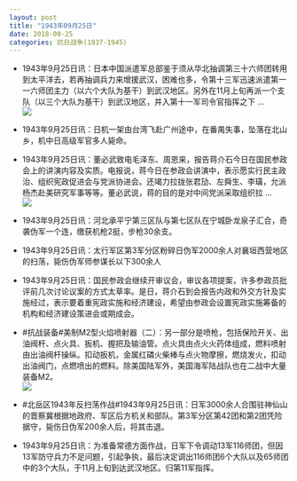 ```yaml
---
layout: post
title: "1943年09月25日"
date: 2018-09-25
categories: 抗日战争(1937-1945)
---
```


<meta name="referrer" content="no-referrer" />

- 1943年9月25日讯：日本中国派遣军总部鉴于须从华北抽调第三十六师团转用到太平洋去，若再抽调兵力来增援武汉，困难也多，令第十三军迅速派遣第一一六师团主力（以六个大队为基干）到武汉地区。另外在11月上旬再派一个支队（以三个大队为基干）到武汉地区，并入第十一军司令官指挥之下 ... <br/><img src="https://wx2.sinaimg.cn/large/aca367d8ly1fvm4uli4whj20c80903yj.jpg" />

- 1943年9月25日讯：日机一架由台湾飞赴广州途中，在番禺失事，坠落在北山乡，机中日高级军官多人毙命。 

- 1943年9月25日讯：董必武致电毛泽东、周恩来，报告蒋介石今日在国民参政会上的讲演内容及实质。电报说，蒋今日在参政会讲演中，表示愿实行民主政治、组织宪政促进会与党派协进会。还竭力拉拢张君劢、左舜生、李璜，允派杨杰赴美研究军事等等。董必武说，蒋的目的是对中间党派采取组织拉 ... <br/><img src="https://wx2.sinaimg.cn/large/aca367d8ly1fvm1dpe80fj20c80dvdg2.jpg" />

- 1943年9月25日讯：河北承平宁第三区队与第七区队在宁城卧龙泉子汇合，奇袭伪军一个连，缴获机枪2挺，步枪30余支。 

- 1943年9月25日讯：太行军区第3军分区粉碎日伪军2000余人对襄垣西营地区的扫荡，毙伤伪军师参谋长以下300余人 

- 1943年9月25日讯：国民参政会继续开审议会，审议各项提案，许多参政员批评前几次讨论议案的方式太草率。是日，蒋介石到会报告内政和外交方针及实施经过，表示要着重宪政实施和经济建设，希望由参政会设置宪政实施筹备的机构和经济建设策进会或期成会。 

- #抗战装备#美制M2型火焰喷射器（二）：另一部分是喷枪，包括保险开关、出油阀杆、点火具、扳机、握把及输油管。点火具由点火火药体组成，燃料喷射由出油阀杆操纵。扣动扳机，金属红磷火柴棒与点火物摩擦，燃烧发火，扣动出油阀门，点燃喷出的燃料。除美国陆军外，美国海军陆战队也在二战中大量装备M2。 <br/><img src="https://wx2.sinaimg.cn/large/aca367d8ly1fvlk1ifzb2j20fq0pp0ym.jpg" />

- #北岳区1943年反扫荡作战#1943年9月25日讯：日军3000余人合围驻神仙山的晋察冀根据地政府、军区后方机关和部队。第3军分区第42团和第2团凭险据守，毙伤日伪军200余人后，将其击退。 

- 1943年9月25日讯：为准备常德方面作战，日军下令调动13军116师团，但因13军防守兵力不足问题，引起争执，最后决定调出116师团6个大队以及65师团中的3个大队，于11月上旬到达武汉地区。归第11军指挥。 

